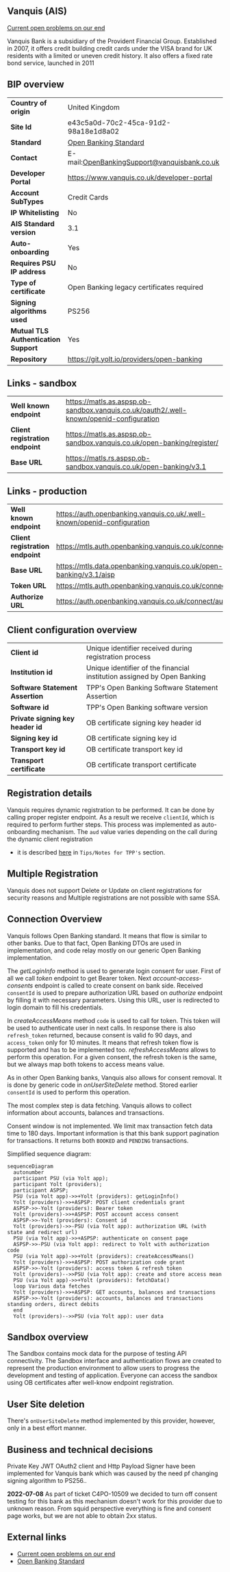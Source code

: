 ## Vanquis (AIS)
[Current open problems on our end][1]

Vanquis Bank is a subsidiary of the Provident Financial Group. Established in 2007, it offers credit building credit cards under the VISA brand for UK residents with a limited or uneven credit history. It also offers a fixed rate bond service, launched in 2011

## BIP overview 

|                                       |                                             |
|---------------------------------------|---------------------------------------------|
| **Country of origin**                 | United Kingdom                              | 
| **Site Id**                           | e43c5a0d-70c2-45ca-91d2-98a18e1d8a02        |
| **Standard**                          | [Open Banking Standard][2]                  |
| **Contact**                           | E-mail:OpenBankingSupport@vanquisbank.co.uk |
| **Developer Portal**                  | https://www.vanquis.co.uk/developer-portal  | 
| **Account SubTypes**                  | Credit Cards                                |
| **IP Whitelisting**                   | No                                          |
| **AIS Standard version**              | 3.1                                         |
| **Auto-onboarding**                   | Yes                                         |
| **Requires PSU IP address**           | No                                          |
| **Type of certificate**               | Open Banking legacy certificates required   |
| **Signing algorithms used**           | PS256                                       |
| **Mutual TLS Authentication Support** | Yes                                         |
| **Repository**                        | https://git.yolt.io/providers/open-banking  |

## Links - sandbox

|                                  |                                                                                         |
|----------------------------------|-----------------------------------------------------------------------------------------|
| **Well known endpoint**          | https://matls.as.aspsp.ob-sandbox.vanquis.co.uk/oauth2/.well-known/openid-configuration |
| **Client registration endpoint** | https://matls.as.aspsp.ob-sandbox.vanquis.co.uk/open-banking/register/                  | 
| **Base URL**                     | https://matls.rs.aspsp.ob-sandbox.vanquis.co.uk/open-banking/v3.1                       |

## Links - production 

|                                  |                                                                         |
|----------------------------------|-------------------------------------------------------------------------|
| **Well known endpoint**          | https://auth.openbanking.vanquis.co.uk/.well-known/openid-configuration |
| **Client registration endpoint** | https://mtls.auth.openbanking.vanquis.co.uk/connect/register            | 
| **Base URL**                     | https://mtls.data.openbanking.vanquis.co.uk/open-banking/v3.1/aisp      |
| **Token URL**                    | https://mtls.auth.openbanking.vanquis.co.uk/connect/token               |
| **Authorize URL**                | https://auth.openbanking.vanquis.co.uk/connect/authorize                |

## Client configuration overview

|                                   |                                                                         |
|-----------------------------------|-------------------------------------------------------------------------|
| **Client id**                     | Unique identifier received during registration process                  | 
| **Institution id**                | Unique identifier of the financial institution assigned by Open Banking |
| **Software Statement Assertion**  | TPP's Open Banking Software Statement Assertion                         |
| **Software id**                   | TPP's Open Banking software version                                     |
| **Private signing key header id** | OB certificate signing key header id                                    |
| **Signing key id**                | OB certificate signing key id                                           |
| **Transport key id**              | OB certificate transport key id                                         |
| **Transport certificate**         | OB certificate transport certificate                                    |

## Registration details

Vanquis requires dynamic registration to be performed. It can be done
by calling proper register endpoint. As a result we receive `clientId`, which is required to perform further steps. This process was
implemented as auto-onboarding mechanism. The `aud` value varies depending on the call during the dynamic client registration 
- it is described [here][2] in `Tips/Notes for TPP's` section.

## Multiple Registration

Vanquis does not support Delete or Update on client registrations for security reasons and Multiple registrations are not possible with same SSA.

## Connection Overview

Vanquis follows Open Banking standard. It means that flow is similar to other banks. Due to that fact,
Open Banking DTOs are used in implementation, and code relay mostly on our generic Open Banking implementation.

The _getLoginInfo_ method is used to generate login consent for user. First of all we call _token_ endpoint to get Bearer
token. Next _account-access-consents_ endpoint is called to create consent on bank side. Received `consentId` is used to
prepare authorization URL based on _authorize_ endpoint by filling it with necessary parameters. Using this URL, user 
is redirected to login domain to fill his credentials.

In _createAccessMeans_ method `code` is used to call for token. This token will be used to authenticate user
in next calls. In response there is also `refresh_token` returned, because consent is valid fo 90 days, and `access_token` 
only for 10 minutes. It means that refresh token flow is supported and has to be implemented too. _refreshAccessMeans_
allows to perform this operation. For a given consent, the refresh token is the same, but we always map both tokens to
access means value.

As in other Open Banking banks, Vanquis also allows for consent removal. It is done by generic code in _onUserSiteDelete_
method. Stored earlier `consentId` is used to perform this operation.

The most complex step is data fetching. Vanquis allows to collect information about accounts, balances and 
transactions. 

Consent window is not implemented. We limit max transaction fetch data time to 180 days.
Important information is that this bank support pagination for transactions. It returns both `BOOKED` and
`PENDING` transactions.

Simplified sequence diagram:
```mermaid
sequenceDiagram
  autonumber
  participant PSU (via Yolt app);
  participant Yolt (providers);
  participant ASPSP;
  PSU (via Yolt app)->>+Yolt (providers): getLoginInfo()
  Yolt (providers)->>+ASPSP: POST client credentials grant 
  ASPSP->>-Yolt (providers): Bearer token
  Yolt (providers)->>+ASPSP: POST account access consent 
  ASPSP->>-Yolt (providers): Consent id
  Yolt (providers)->>-PSU (via Yolt app): authorization URL (with state and redirect url)
  PSU (via Yolt app)->>+ASPSP: authenticate on consent page
  ASPSP->>-PSU (via Yolt app): redirect to Yolt with authorization code
  PSU (via Yolt app)->>+Yolt (providers): createAccessMeans()
  Yolt (providers)->>+ASPSP: POST authorization code grant
  ASPSP->>-Yolt (providers): access token & refresh token
  Yolt (providers)-->>PSU (via Yolt app): create and store access mean
  PSU (via Yolt app)->>+Yolt (providers): fetchData()
  loop Various data fetches
  Yolt (providers)->>+ASPSP: GET accounts, balances and transactions
  ASPSP->>-Yolt (providers): accounts, balances and transactions standing orders, direct debits
  end
  Yolt (providers)-->>PSU (via Yolt app): user data

```

## Sandbox overview

The Sandbox contains mock data for the purpose of testing API connectivity. The Sandbox interface and authentication 
flows are created to represent the production environment to allow users to progress the development and testing of 
application.
Everyone can access the sandbox using OB certificates after well-know endpoint registration.

## User Site deletion
There's `onUserSiteDelete` method implemented by this provider, however, only in a best effort manner.

## Business and technical decisions

Private Key JWT OAuth2 client and Http Payload Signer have been implemented for Vanquis bank which was caused by the need pf changing signing algorithm to PS256.. 

**2022-07-08** As part of ticket C4PO-10509 we decided to turn off consent testing for this bank as this mechanism doesn't
work for this provider due to unknown reason. From squid perspective everything is fine and consent page works, but we are
not able to obtain 2xx status.

## External links
* [Current open problems on our end][1]
* [Open Banking Standard][3]

[1]: <https://yolt.atlassian.net/issues/?jql=project%20%3D%20%22C4PO%22%20AND%20component%20%3D%20VANQUIS_BANK%20AND%20status%20!%3D%20Done%20AND%20Resolution%20%3D%20Unresolved%20ORDER%20BY%20status>
[2]: <https://openbanking.atlassian.net/wiki/spaces/AD/pages/998638840/Implementation+Guide+Vanquis+Bank>
[3]: <https://standards.openbanking.org.uk/>